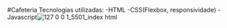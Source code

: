 #Cafeteria
Tecnologias utilizadas:
-HTML
-CSS(Flexbox, responsividade)
-Javascript![127 0 0 1_5501_index html](https://user-images.githubusercontent.com/98770963/194146864-12ad8e74-d5ef-4e91-870b-65f7d8c24c6e.png)
